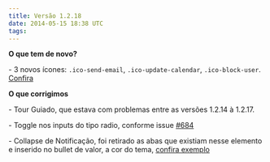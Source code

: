 ```yaml
---
title: Versão 1.2.18
date: 2014-05-15 18:38 UTC
tags:
---
```


**O que tem de novo?**

\- 3 novos ícones: <code>.ico-send-email</code>, <code>.ico-update-calendar</code>, <code>.ico-block-user</code>. [Confira](http://locaweb.github.io/locawebstyle/v1/manual/componentes/icones/)


**O que corrigimos**

\- Tour Guiado, que estava com problemas entre as versões 1.2.14 à 1.2.17.

\- Toggle nos inputs do tipo radio, conforme issue [#684](https://github.com/locaweb/locawebstyle/issues/684)

\- Collapse de Notificação, foi retirado as abas que existiam nesse elemento e inserido no bullet de valor, a cor do tema, [confira exemplo](http://locaweb.github.io/locawebstyle/v1/manual/elementos/#notificacao)